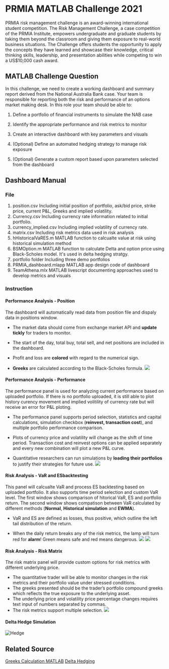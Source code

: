 # PRMIA MATLAB Challenge 2021
PRMIA risk management challenge is an award-winning international student competition. The Risk Management Challenge, a case competition of the PRMIA Institute, empowers undergraduate and graduate students by taking them beyond the classroom and giving them exposure to real-world business situations. The Challenge offers students the opportunity to apply the concepts they have learned and showcase their knowledge, critical thinking skills, leadership, and presentation abilities while competing to win a US$10,000 cash award.
## MATLAB Challenge Question
In this challenge, we need to create a working dashboard and summary report derived from the National Australia Bank case. Your team is responsible for reporting both the risk and performance of an options market making desk. In this role your team should be able to:

1.  Define a portfolio of financial instruments to simulate the NAB case
    
2.  Identify the appropriate performance and risk metrics to monitor
    
3.  Create an interactive dashboard with key parameters and visuals
    
4.  (Optional) Define an automated hedging strategy to manage risk exposure
    
5.  (Optional) Generate a custom report based upon parameters selected from the dashboard

## Dashboard Manual
### File
1. position.csv
Including initial position of portfolio, ask/bid price, strike price, current P&L, Greeks and implied volatility.
2. Currency.csv
Including currency rate information related to initial portfolio.
3. currency_implied.csv
Including implied volatility of currency rate.
4. matrix.csv
Including risk metrics data used in risk analysis
5. hHistoricalVaRES.m
MATLAB function to calcualte value at risk using historical simulation method
6. BSMOption.m
MATLAB function to calculate Delta and option price using Black-Scholes model. It's used in delta hedging stratgy. 
7. portfolio folder
Including three demo portfolios
8. PRMIA_dashboard.mlapp
MATLAB app design code of dashboard
9. TeamAthena.mlx
MATLAB livescript documenting approaches used to develop metrics and visuals
### Instruction
#### Performance Analysis - Position
The dashboard will automatically read data from position file and dispaly data in positions window. 

-   The market data should come from exchange market API and **update tickly** for traders to monitor.
    
-   The start of the day, total buy, total sell, and net positions are included in the dashboard.
    
-   Profit and loss are **colored** with regard to the numerical sign.
    
- **Greeks** are calculated according to the Black-Scholes formula.
**![](https://lh3.googleusercontent.com/k5y6M7IKk68IZJLn0D52wbi_sa0EbfEQzGZMkEUoT2iDF_4Fp6Wd9E3MAlxMRDubgyH1YoLBpCne6IHKGLDFY5kWsehCMwVUd5sucPS0eoRm1EpWYnYbrX-uToWdGIa8)**
#### Performance Analysis - Performance
The performance panel is used for analyzing current performance based on uploaded portfolio. If there is no portfolio uploaded, it is still able to plot history curency movement and implied volitility of currency rate but will receive an error for P&L ploting. 
-   The performance panel supports period selection, statistics and capital calculations, simulation checkbox (**reinvest, transaction cost**), and multiple portfolio performance comparison.
-  Plots of currency price and volatility will change as the  shift of time period. Transaction cost and reinvest options can be applied separately and every new combination will plot a new P&L curve. 
   
- Quantitative researchers can run simulations by **loading their portfolios** to justify their strategies for future use.
**![](https://lh6.googleusercontent.com/zBvYen1A80GLWQNYY0QzH8FdMMKNwGIhUEz-I0dNJPjhWExJvDXLbAIrTSCbMW63qCU_EW763ELMpyZonKj1mhtQOjPuYg5jk5pJPSrdTCagnOlqXDOthWyxaoBEF2XP)**
#### Risk Analysis - VaR and ESbacktesting
This panel will calcualte VaR and process ES backtesting based on uploaded portfolio. It also supports time period selection and custom VaR level. The first window shows comparison of hitorical VaR, ES and portfolio return. The second window shows compatison between VaR calculated by different methods (**Normal**, **Historical simulation** and **EWMA**).


-   VaR and ES are defined as losses, thus positive, which outline the left tail distribution of the return.
    
- When the daily return breaks any of the risk metrics, the lamp will turn red for **alarm**! Green means safe and red  means dangerous.
**![](https://lh5.googleusercontent.com/M4eMIbr0e0tKrMdQt2c40wPCoIrC-Un8fVKiCwLz0rxZQ1dGZZ0hvT_vy8vADGbeMsnlDwMX0Q4ht451-Eyk2CiT4CDWrNNQRLEuZKQSbzfcKp6fkIhtVNAvks1czbQ_)**
**![](https://lh5.googleusercontent.com/74smJjoi1lg-ziTZ3N2NiJ_eboOjlRvl46CEAGr0XTs9lhWxkVJdT1pKirMWOnTF_nNaWNRgUvifxxAv60rFGYorQbC6VJnQ3FZ9dapDyDKQR2xe1Uy54RgE29b8rxkP)**

#### Risk Analysis - Risk Matrix
The risk matrix panel will provide custom options for risk metrics with different underlying price.
-   The quantitative trader will be able to monitor changes in the risk metrics and their portfolio value under stressed conditions.
-   The greeks presented should be the trader’s portfolio compound greeks which reflects the true exposure to the underlying asset.
-   The underlying price and volatility price percentage changes requires text input of numbers separated by commas.
-   The risk metrics support multiple selection.
**![](https://lh4.googleusercontent.com/EExLRohcOIXdhEKbx3Zpx5sW7y2ypEWajRbztUGQm7ITcdOT-6xoiyQkfnIF-BQLzeY7K5NGbXMg_zCMBDLxuE2S79fMC8cLXFrF73Qopv7VoidaOLS2kE_17NbqDsSy)**

#### Delta Hedge Simulation

![Hedge](E:\MATLAB\PRMIA\Hedge.jpg)


## Related Source
[Greeks Calculation MATLAB](https://www.mathworks.com/matlabcentral/fileexchange/69544-calcgreeks-calculate-option-greeks-european-black-scholes)
[Delta Hedging](https://nms.kcl.ac.uk/john.armstrong/courses/fm06/book/matlab-chapter6.pdf)